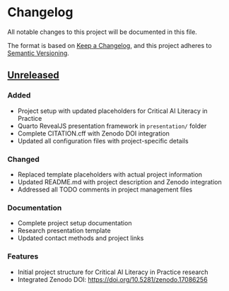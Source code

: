 # Changelog

All notable changes to this project will be documented in this file.

The format is based on [Keep a Changelog](https://keepachangelog.com/en/1.0.0/),
and this project adheres to [Semantic Versioning](https://semver.org/spec/v2.0.0.html).

## [Unreleased](https://github.com/maehr/critical-ai-literacy-in-practice/compare/...HEAD)

### Added

- Project setup with updated placeholders for Critical AI Literacy in Practice
- Quarto RevealJS presentation framework in `presentation/` folder
- Complete CITATION.cff with Zenodo DOI integration
- Updated all configuration files with project-specific details

### Changed

- Replaced template placeholders with actual project information
- Updated README.md with project description and Zenodo integration
- Addressed all TODO comments in project management files

### Documentation

- Complete project setup documentation
- Research presentation template
- Updated contact methods and project links

### Features

- Initial project structure for Critical AI Literacy in Practice research
- Integrated Zenodo DOI: https://doi.org/10.5281/zenodo.17086256
